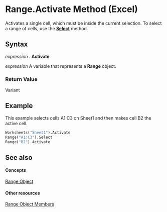 
# Range.Activate Method (Excel)

Activates a single cell, which must be inside the current selection. To select a range of cells, use the  **[Select](46c12f85-fae5-15ea-3500-81ff8be49cdb.md)** method.


## Syntax

 _expression_ . **Activate**

 _expression_ A variable that represents a **Range** object.


### Return Value

Variant


## Example

This example selects cells A1:C3 on Sheet1 and then makes cell B2 the active cell.


```vb
Worksheets("Sheet1").Activate 
Range("A1:C3").Select 
Range("B2").Activate
```


## See also


#### Concepts


[Range Object](b8207778-0dcc-4570-1234-f130532cc8cd.md)
#### Other resources


[Range Object Members](4336bf81-1e63-7e44-1792-baf366a027a7.md)
